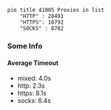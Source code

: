
```mermaid
pie title 41005 Proxies in list
    "HTTP" : 28491
    "HTTPS": 10792
    "SOCKS" : 8782
```

### Some Info
#### Average Timeout

- mixed: 4.0s
- http: 2.3s
- https: 8.1s
- socks: 6.4s